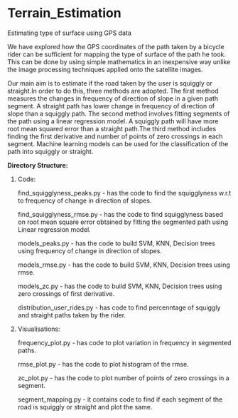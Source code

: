 # Terrain_Estimation
Estimating type of surface using GPS data
 
 We have explored how the GPS coordinates of the path taken by a bicycle rider can be sufficient for mapping the type of surface of the path he took. 
 This can be done by using simple mathematics in an inexpensive way unlike the image processing techniques applied onto the 
 satellite images.

Our main aim is to estimate if the road taken by the user is squiggly or straight.In order to do this, three methods are adopted. The first method measures the changes in frequency of direction of slope in a given path segment. A straight path has lower change in frequency of direction of slope than a squiggly path. The second method involves fitting segments of the path using a linear regression model. A squiggly path will have more root mean squared error than a straight path.The third method includes finding the first derivative and number of points of zero crossings in each segment. Machine learning models can be used for the classification of the path into squiggly or straight. 

<b>Directory Structure:</b>


1. Code:
    
    find_squigglyness_peaks.py - has the code to find the squigglyness w.r.t to frequency of change in direction of slopes.
    
    find_squigglyness_rmse.py - has the code to find squigglyness based on root mean square error obtained by fitting the segmented
    path using Linear regression model.
    
    models_peaks.py - has the code to build SVM, KNN, Decision trees using frequency of change in direction of slopes.
    
    models_rmse.py - has the code to build SVM, KNN, Decision trees using rmse.
 
    models_zc.py - has the code to build SVM, KNN, Decision trees using zero crossings of first derivative.
    
    distribution_user_rides.py - has code to find percenntage of squiggly and straight paths taken by the rider.
    
    
 2. Visualisations:
 
     frequency_plot.py - has code to plot variation in frequency in segmented paths.
     
     rmse_plot.py - has the code to plot histogram of the rmse.

     zc_plot.py - has the code to plot number of points of zero crossings in a segment.
     
     segment_mapping.py - it contains code to find if each segment of the road is squiggly or straight and plot the same.
     
     
